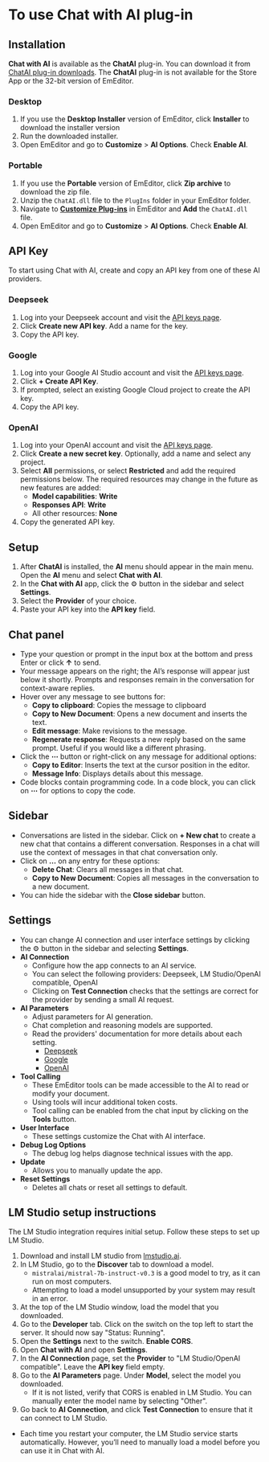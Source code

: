 # To use Chat with AI plug-in

## Installation
**Chat with AI** is available as the **ChatAI** plug-in. You can download it from [ChatAI plug-in downloads](https://www.emeditor.com/download-chatai/). The **ChatAI** plug-in is not available for the Store App or the 32-bit version of EmEditor.

### Desktop
1. If you use the **Desktop Installer** version of EmEditor, click **Installer** to download the installer version
2. Run the downloaded installer.
3. Open EmEditor and go to **Customize** > **AI Options**. Check **Enable AI**.

### Portable
1. If you use the **Portable** version of EmEditor, click **Zip archive** to download the zip file.
2. Unzip the `ChatAI.dll` file to the `PlugIns` folder in your EmEditor folder.
3. Navigate to [**Customize Plug-ins**](../../cmd/tools/customize_plug_ins) in EmEditor and **Add** the `ChatAI.dll` file.
4. Open EmEditor and go to **Customize** > **AI Options**. Check **Enable AI**.

## API Key
To start using Chat with AI, create and copy an API key from one of these AI providers.

### Deepseek
1. Log into your Deepseek account and visit the [API keys page](https://platform.deepseek.com/api_keys).
2. Click **Create new API key**. Add a name for the key.
3. Copy the API key.

### Google
1. Log into your Google AI Studio account and visit the [API keys page](https://aistudio.google.com/u/1/apikey).
2. Click **+ Create API Key**.
3. If prompted, select an existing Google Cloud project to create the API key.
4. Copy the API key.

### OpenAI
1. Log into your OpenAI account and visit the [API keys page](https://platform.openai.com/api-keys).
2. Click **Create a new secret key**. Optionally, add a name and select any project.
3. Select **All** permissions, or select **Restricted** and add the required permissions below. The required resources may change in the future as new features are added:
   - **Model capabilities**: **Write**
   - **Responses API**: **Write**
   - All other resources: **None**
4. Copy the generated API key.

## Setup
1. After **ChatAI** is installed, the **AI** menu should appear in the main menu. Open the **AI** menu and select **Chat with AI**.
2. In the **Chat with AI** app, click the ⚙️ button in the sidebar and select **Settings**.
3. Select the **Provider** of your choice.
4. Paste your API key into the **API key** field.

## Chat panel
- Type your question or prompt in the input box at the bottom and press Enter or click **&#8593;** to send.
- Your message appears on the right; the AI’s response will appear just below it shortly. Prompts and responses remain in the conversation for context-aware replies.
- Hover over any message to see buttons for:
  - **Copy to clipboard**: Copies the message to clipboard
  - **Copy to New Document**: Opens a new document and inserts the text.
  - **Edit message**: Make revisions to the message.
  - **Regenerate response**: Requests a new reply based on the same prompt. Useful if you would like a different phrasing.
- Click the **⋯** button or right-click on any message for additional options:
  - **Copy to Editor**: Inserts the text at the cursor position in the editor.
  - **Message Info**: Displays details about this message.
- Code blocks contain programming code. In a code block, you can click on **⋯** for options to copy the code.

## Sidebar
- Conversations are listed in the sidebar. Click on **+ New chat** to create a new chat that contains a different conversation. Responses in a chat will use the context of messages in that chat conversation only.
- Click on **&#8230;** on any entry for these options:
  - **Delete Chat**: Clears all messages in that chat.
  - **Copy to New Document**: Copies all messages in the conversation to a new document.
- You can hide the sidebar with the **Close sidebar** button.

## Settings
- You can change AI connection and user interface settings by clicking the ⚙️ button in the sidebar and selecting **Settings**.
- **AI Connection**
  - Configure how the app connects to an AI service.
  - You can select the following providers: Deepseek, LM Studio/OpenAI compatible, OpenAI
  - Clicking on **Test Connection** checks that the settings are correct for the provider by sending a small AI request.
- **AI Parameters**
  - Adjust parameters for AI generation.
  - Chat completion and reasoning models are supported.
  - Read the providers' documentation for more details about each setting.
    - [Deepseek](https://api-docs.deepseek.com/api/create-chat-completion)
    - [Google](https://ai.google.dev/api/generate-content)
    - [OpenAI](https://platform.openai.com/docs/api-reference/chat/create)
- **Tool Calling**
  - These EmEditor tools can be made accessible to the AI to read or modify your document.
  - Using tools will incur additional token costs.
  - Tool calling can be enabled from the chat input by clicking on the **Tools** button.
- **User Interface**
  - These settings customize the Chat with AI interface.
- **Debug Log Options**
  - The debug log helps diagnose technical issues with the app.
- **Update**
  - Allows you to manually update the app.
- **Reset Settings**
  - Deletes all chats or reset all settings to default.

## LM Studio setup instructions
The LM Studio integration requires initial setup. Follow these steps to set up LM Studio.

1. Download and install LM studio from [lmstudio.ai](https://lmstudio.ai/).
2. In LM Studio, go to the **Discover** tab to download a model.
    - `mistralai/mistral-7b-instruct-v0.3` is a good model to try, as it can run on most computers.
    - Attempting to load a model unsupported by your system may result in an error.
3. At the top of the LM Studio window, load the model that you downloaded.
4. Go to the **Developer** tab. Click on the switch on the top left to start the server. It should now say "Status: Running".
5. Open the **Settings** next to the switch. **Enable CORS**.
6. Open **Chat with AI** and open **Settings**.
7. In the **AI Connection** page, set the **Provider** to "LM Studio/OpenAI compatible". Leave the **API key** field empty.
8. Go to the **AI Parameters** page. Under **Model**, select the model you downloaded. 
   - If it is not listed, verify that CORS is enabled in LM Studio. You can manually enter the model name by selecting "Other".
9. Go back to **AI Connection**, and click **Test Connection** to ensure that it can connect to LM Studio.

- Each time you restart your computer, the LM Studio service starts automatically. However, you’ll need to manually load a model before you can use it in Chat with AI.